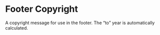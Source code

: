 # Footer Copyright

A copyright message for use in the footer. The “to” year is automatically calculated.
